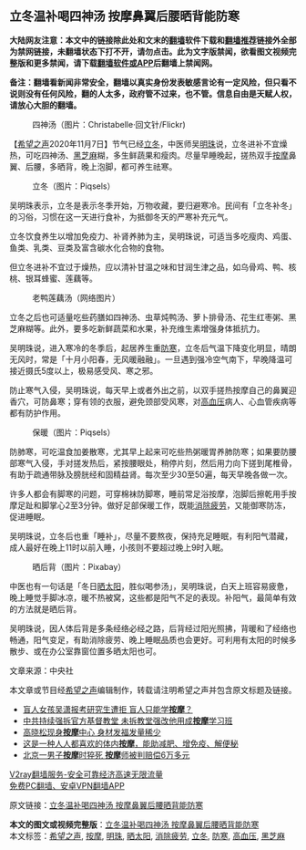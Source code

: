  <h2>立冬温补喝四神汤 按摩鼻翼后腰晒背能防寒</h2> <p class="notice"><b>大陆网友注意：本文中的链接除此处和文末的<a href="https://github.com/bannedbook/fanqiang" >翻墙</a>软件下载和<a href="https://github.com/killgcd/justmysocks/blob/master/README.md">翻墙推荐</a>链接外全部为禁网链接，未翻墙状态下打不开，请勿点击。此为文字版禁闻，欲看图文视频完整版和更多禁闻，请下载<a href="https://github.com/bannedbook/fanqiang">翻墙软件或APP</a>后翻墙上禁闻网。</p><p>备注：翻墙看新闻非常安全，翻墙以真实身份发表敏感言论有一定风险，但只看不说则没有任何风险，翻的人太多，政府管不过来，也不管。信息自由是天赋人权，请放心大胆的翻墙。</b></p>  <div class="entry"> <figure><figcaption>四神汤（图片：Christabelle‧回文针/Flickr)</figcaption></figure> <p>【<span class='wp_keywordlink_affiliate'><a href="https://www.soundofhope.org" title="希望之声" target="_blank">希望之声</a></span>2020年11月7日】节气已经<a href="https://www.bannedbook.org/bnews/tag/%E7%AB%8B%E5%86%AC/" class="st_tag internal_tag" rel="tag" title="标签 立冬 下的日志">立冬</a>，中医师吴<a href="https://www.bannedbook.org/bnews/tag/%E6%98%8E%E7%8F%A0/" class="st_tag internal_tag" rel="tag" title="标签 明珠 下的日志">明珠</a>说，立冬进补不宜燥热，可吃四神汤、<a href="https://www.bannedbook.org/bnews/tag/%E9%BB%91%E8%8A%9D%E9%BA%BB/" class="st_tag internal_tag" rel="tag" title="标签 黑芝麻 下的日志">黑芝麻</a>糊，多生鲜蔬果和瘦肉。尽量早睡晚起，搓热双手<a href="https://www.bannedbook.org/bnews/tag/%e6%8c%89%e6%91%a9/" class="st_tag internal_tag" rel="tag" title="标签 按摩 下的日志">按摩</a>鼻翼、后腰，多晒背，晚上泡脚，都可养生祛寒。</p> <figure><figcaption>立冬（图片：Piqsels）</figcaption></figure> <p>吴明珠表示，立冬是表示冬季开始，万物收藏，要归避寒冷。民间有「立冬补冬」的习俗，习惯在这一天进行食补，为抵御冬天的严寒补充元气。</p> <p>立冬饮食养生以增加免疫力、补肾养肺为主，吴明珠说，可适当多吃瘦肉、鸡蛋、鱼类、乳类、豆类及富含碳水化合物的食物。</p>  <p>但立冬进补不宜过于燥热，应以清补甘温之味和甘润生津之品，如乌骨鸡、鸭、核桃、银耳蜂蜜、莲藕等。</p> <figure><figcaption>老鸭莲藕汤（网络图片）</figcaption></figure> <p>立冬之后也可适量吃些药膳如四神汤、虫草炖鸭汤、萝卜排骨汤、花生红枣粥、黑芝麻糊等。此外，要多吃新鲜蔬菜和水果，补充维生素增强身体抵抗力。</p> <p>吴明珠说，进入寒冷的冬季后，起居养生重<a href="https://www.bannedbook.org/bnews/tag/%E9%98%B2%E5%AF%92/" class="st_tag internal_tag" rel="tag" title="标签 防寒 下的日志">防寒</a>，立冬后气温下降变化明显，晴朗无风时，常是「十月小阳春，无风暖融融」。一旦遇到强冷空气南下，早晚降温可接近摄氏5度以上，极易感受风、寒之邪。</p>  <p>防止寒气入侵，吴明珠说，每天早上或者外出之前，以双手搓热按摩自己的鼻翼迎香穴，可防鼻寒；穿有领的衣服，避免颈部受风寒，对<a href="https://www.bannedbook.org/bnews/tag/%e9%ab%98%e8%a1%80%e5%8e%8b/" class="st_tag internal_tag" rel="tag" title="标签 高血压 下的日志">高血压</a>病人、心血管疾病等都有防护作用。</p> <figure><figcaption>保暖（图片：Piqsels）</figcaption></figure> <p>防肺寒，可吃温食加姜散寒，尤其早上起来可吃些热粥暖胃养肺防寒；如果要防腰部寒气入侵，手对搓发热后，紧按腰眼处，稍停片刻，然后用力向下搓到尾椎骨，有助于疏通带脉及膀胱经和固精益肾。每次至少30至50遍，每天早晚各做一次。</p> <p>许多人都会有脚寒的问题，可穿棉袜防脚寒，睡前常足浴按摩，泡脚后擦乾用手按摩足趾和脚掌心2至3分钟。做好足部保暖工作，既能<a href="https://www.bannedbook.org/bnews/tag/%E6%B6%88%E9%99%A4%E7%96%B2%E5%8A%B3/" class="st_tag internal_tag" rel="tag" title="标签 消除疲劳 下的日志">消除疲劳</a>，又能御寒防冻，促进睡眠。</p>  <p>吴明珠说，立冬后也重「睡补」，尽量不要熬夜，保持充足睡眠，有利阳气潜藏，成人最好在晚上11时以前入睡，小孩则不要超过晚上9时入眠。</p> <figure><figcaption>晒后背（图片：Pixabay）</figcaption></figure> <p>中医也有一句话是「冬日<a href="https://www.bannedbook.org/bnews/tag/%E6%99%92%E5%A4%AA%E9%98%B3/" class="st_tag internal_tag" rel="tag" title="标签 晒太阳 下的日志">晒太阳</a>，胜似喝参汤」，吴明珠说，白天上班容易疲惫，晚上睡觉手脚冰凉，暖不热被窝，这些都是阳气不足的表现。补阳气，最简单有效的方法就是晒后背。</p> <p>吴明珠说，因人体后背是多条经络必经之路，后背经过阳光照拂，背暖和了经络也畅通，阳气变足，有助消除疲劳、晚上睡眠品质也会更好。可利用有太阳的时候多散步、或在办公室靠窗位置多晒太阳也可。</p>  <p>文章来源：中央社</p> <p>本文章或节目经<a href="https://www.bannedbook.org/bnews/tag/%e5%b8%8c%e6%9c%9b%e4%b9%8b%e5%a3%b0/" class="st_tag internal_tag" rel="tag" title="标签 希望之声 下的日志">希望之声</a>编辑制作，转载请注明希望之声并包含原文标题及链接。</p> <ul class='op-related-articles' title='相关阅读'> <li><a href='https://www.bannedbook.org/bnews/baitai/20201102/1424307.html' target='_blank'>盲人女孩吴潇报考研究生遭拒 盲人只能学<b>按摩</b>？</a></li> <li><a href='https://www.bannedbook.org/bnews/headline/20201024/1419355.html' target='_blank'>中共持续强拆官方基督教堂 未拆教堂强改他用成<b>按摩</b>学习班</a></li> <li><a href='https://www.bannedbook.org/bnews/yule/20201023/1418773.html' target='_blank'>高晓松现身<b>按摩</b>中心 身材发福发量稀少</a></li> <li><a href='https://www.bannedbook.org/bnews/comments/20201018/1416139.html' target='_blank'>这是一种人人都喜欢的体内<b>按摩</b>，能助减肥、增免疫、解便秘</a></li> <li><a href='https://www.bannedbook.org/bnews/baitai/20201011/1411827.html' target='_blank'>北京一男子<b>按摩</b>时猝死 <b>按摩</b>师被判赔偿6万多元</a></li> </ul> <p class="texttj"> <a href="https://www.bannedbook.org/forum23/topic22702.html" target="_blank">V2ray翻墙服务-安全可靠经济高速无限流量</a><br/> <a href="https://github.com/bannedbook/fanqiang/wiki/%E7%A6%81%E9%97%BB%E7%BD%91%E5%AE%89%E5%8D%93%E7%BF%BB%E5%A2%99%E6%96%B0%E9%97%BBAPP" target="_blank">免费PC翻墙、安卓VPN翻墙APP</a></p><p>原文链接：<a class="src_link"  href="https://www.soundofhope.org/post/440323" target="_blank">立冬温补喝四神汤 按摩鼻翼后腰晒背能防寒</a></p><a name='sharetosocial'></a>       <div><b>本文的图文或视频完整版</b>：<a href='https://www.bannedbook.org/bnews/comments/20201108/1427816.html'>立冬温补喝四神汤 按摩鼻翼后腰晒背能防寒</a></div>  </div><!--END ENTRY--> <div class="postfooter"> <div>本文标签：<a href="https://www.bannedbook.org/bnews/tag/%e5%b8%8c%e6%9c%9b%e4%b9%8b%e5%a3%b0/" rel="tag">希望之声</a>, <a href="https://www.bannedbook.org/bnews/tag/%e6%8c%89%e6%91%a9/" rel="tag">按摩</a>, <a href="https://www.bannedbook.org/bnews/tag/%E6%98%8E%E7%8F%A0/" rel="tag">明珠</a>, <a href="https://www.bannedbook.org/bnews/tag/%E6%99%92%E5%A4%AA%E9%98%B3/" rel="tag">晒太阳</a>, <a href="https://www.bannedbook.org/bnews/tag/%E6%B6%88%E9%99%A4%E7%96%B2%E5%8A%B3/" rel="tag">消除疲劳</a>, <a href="https://www.bannedbook.org/bnews/tag/%E7%AB%8B%E5%86%AC/" rel="tag">立冬</a>, <a href="https://www.bannedbook.org/bnews/tag/%E9%98%B2%E5%AF%92/" rel="tag">防寒</a>, <a href="https://www.bannedbook.org/bnews/tag/%e9%ab%98%e8%a1%80%e5%8e%8b/" rel="tag">高血压</a>, <a href="https://www.bannedbook.org/bnews/tag/%E9%BB%91%E8%8A%9D%E9%BA%BB/" rel="tag">黑芝麻</a></div>  </div><!--END POSTFOOTER--> 